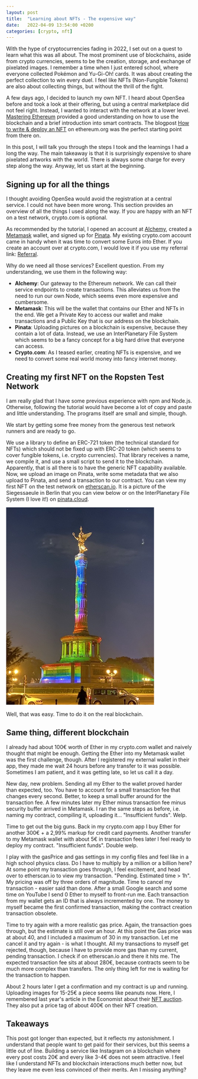 ```yaml
---
layout: post
title:  "Learning about NFTs - The expensive way"
date:   2022-04-09 13:54:00 +0200
categories: [crypto, nft]
---
```


With the hype of cryptocurrencies fading in 2022, I set out on a quest to learn what this was all about.
The most prominent use of blockchains, aside from crypto currencies, seems to be the creation, storage, and
exchange of pixelated images.
I remember a time when I just entered school, where everyone collected Pokémon and Yu-Gi-Oh! cards.
It was about creating the perfect collection to win every duel.
I feel like NFTs (Non-Fungible Tokens) are also about collecting things, but without the thrill of the fight.

A few days ago, I decided to launch my own NFT.
I heard about OpenSea before and took a look at their offering, but using a central marketplace did not feel right.
Instead, I wanted to interact with the network at a lower level.
[Mastering Ethereum](https://www.amazon.de/-/en/Andreas-M-Antonopoulos/dp/1491971940/ref=sr_1_4) provided a good understanding
on how to use the blockchain and a brief introduction into smart contracts.
The blogpost [How to write & deploy an NFT](https://ethereum.org/en/developers/tutorials/how-to-write-and-deploy-an-nft/)
on ethereum.org was the perfect starting point from there on.

In this post, I will talk you through the steps I took and the learnings I had a long the way.
The main takeaway is that it is surprisingly expensive to share pixelated artworks with the world.
There is always some charge for every step along the way.
Anyway, let us start at the beginning.

## Signing up for all the things

I thought avoiding OpenSea would avoid the registration at a central service.
I could not have been more wrong.
This section provides an overview of all the things I used along the way.
If you are happy with an NFT on a test network, crypto.com is optional.

As recommended by the tutorial, I opened an account at [Alchemy](https://www.alchemy.com), created a [Metamask](https://metamask.io)
wallet, and signed up for [Pinata](https://www.pinata.cloud).
My existing crypto.com account came in handy when it was time to convert some Euros into Ether.
If you create an account over at crypto.com, I would love it if you use my referral link: [Referral](https://crypto.com/app/8aj5j9hyde).

Why do we need all those services?
Excellent question.
From my understanding, we use them in the following way:

- **Alchemy**: Our gateway to the Ethereum network.
  We can call their service endpoints to create transactions.
  This alleviates us from the need to run our own Node, which seems even more expensive and cumbersome.
- **Metamask**: This will be the wallet that contains our Ether and NFTs in the end.
  We get a Private Key to access our wallet and make transactions and a Public Key that is our address on the blockchain.
- **Pinata**: Uploading pictures on a blockchain is expensive, because they contain a lot of data.
  Instead, we use an InterPlanetary File System which seems to be a fancy concept for a big hard drive that everyone can access.
- **Crypto.com**: As I teased earlier, creating NFTs is expensive, and we need to convert some real world money into fancy internet money.

## Creating my first NFT on the Ropsten Test Network

I am really glad that I have some previous experience with npm and Node.js.
Otherwise, following the tutorial would have become a lot of copy and paste and little understanding.
The programs itself are small and simple, though.

We start by getting some free money from the generous test network runners and are ready to go.

We use a library to define an ERC-721 token (the technical standard for NFTs) which should not be fixed up with
ERC-20 token (which seems to cover fungible tokens, i.e. crypto currencies).
That library receives a name, we compile it, and use a small script to send it to the blockchain.
Apparently, that is all there is to have the generic NFT capability available.
Now, we upload an image on Pinata, write some metadata that we also upload to Pinata, and send a transaction to our
contract.
You can view my first NFT on the test network on [etherscan.io](https://ropsten.etherscan.io/address/0xab8f53da7cdf93ad5ae48cd0322e6caed0eb6051).
It is a picture of the Siegessaeule in Berlin that you can view below or on the InterPlanetary File System (I love it!)
on [pinata.cloud](https://gateway.pinata.cloud/ipfs/QmUQDaeiK6e1qM8HJHgKC6giRAMdqbQSPNqZJQeB75VnvG).

![NFT Siegessaeule](/assets/2022-04-09-learning-about-nfts/siegessaeule.jpeg)

Well, that was easy.
Time to do it on the real blockchain.

## Same thing, different blockchain

I already had about 100€ worth of Ether in my crypto.com wallet and naively thought that might be enough.
Getting the Ether into my Metamask wallet was the first challenge, though.
After I registered my external wallet in their app, they made me wait 24 hours before any transfer to it was possible.
Sometimes I am patient, and it was getting late, so let us call it a day.

New day, new problem.
Sending all my Ether to the wallet proved harder than expected, too.
You have to account for a small transaction fee that changes every second.
Better, to keep a small buffer around for the transaction fee.
A few minutes later my Ether minus transaction fee minus security buffer arrived in Metamask.
I ran the same steps as before, i.e. naming my contract, compiling it, uploading it...
"Insufficient funds". Welp.

Time to get out the big guns.
Back in my crypto.com app I buy Ether for another 300€ + a 2,99% markup for credit card payments.
Another transfer to my Metamask wallet with about 5€ in transaction fees later I feel ready to deploy my contract.
"Insufficient funds". Double welp.

I play with the gasPrice and gas settings in my config files and feel like in a high school physics class.
Do I have to multiply by a million or a billion here?
At some point my transaction goes through, I feel excitement, and head over to etherscan.io to view my transaction.
"Pending. Estimated time > 1h".
My pricing was off by three orders of magnitude.
Time to cancel my transaction - easier said than done.
After a small Google search and some time on YouTube I send 0 Ether to myself to front-run me.
Each transaction from my wallet gets an ID that is always incremented by one.
The money to myself became the first confirmed transaction, making the contract creation transaction obsolete.

Time to try again with a more realistic gas price.
Again, the transaction goes through, but the estimate is still over an hour.
At this point the Gas price was at about 40, and I included a maximum of 30 in my transaction.
Let me cancel it and try again - is what I thought.
All my transactions to myself get rejected, though, because I have to provide more gas than my current, pending transaction.
I check if on etherscan.io and there it hits me.
The expected transaction fee sits at about 280€, because contracts seem to be much more complex than transfers.
The only thing left for me is waiting for the transaction to happen.

About 2 hours later I get a confirmation and my contract is up and running.
Uploading images for 15-25€ a piece seems like peanuts now.
Here, I remembered last year's article in the Economist about their [NFT auction](https://www.economist.com/the-economist-explains/2021/10/21/why-we-are-selling-our-cover-as-an-nft).
They also put a price tag of about 400€ on their NFT creation.

## Takeaways

This post got longer than expected, but it reflects my astonishment.
I understand that people want to get paid for their services, but this seems a little out of line.
Building a service like Instagram on a blockchain where every post costs 20€ and every like 3-4€ does not seem attractive.
I feel like I understand NFTs and blockchain interactions much better now, but they leave me even less convinced of their merits.
Am I missing anything?
